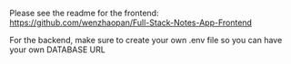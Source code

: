 Please see the readme for the frontend: https://github.com/wenzhaopan/Full-Stack-Notes-App-Frontend

For the backend, make sure to create your own .env file so you can have your own DATABASE URL
